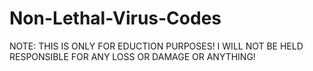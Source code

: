 # Non-Lethal-Virus-Codes
NOTE: THIS IS ONLY FOR EDUCTION PURPOSES! I WILL NOT BE HELD RESPONSIBLE FOR ANY LOSS OR DAMAGE OR ANYTHING!

